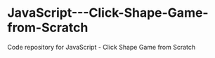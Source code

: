 # JavaScript---Click-Shape-Game-from-Scratch
Code repository for JavaScript - Click Shape Game from Scratch
